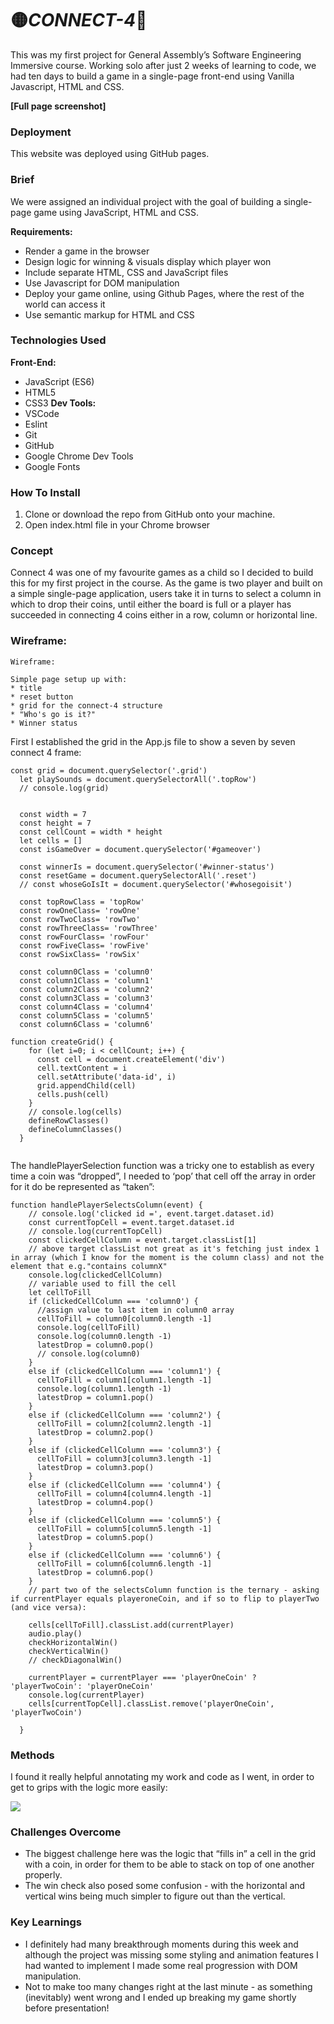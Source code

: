 # 🟡*CONNECT-4*🔴

This was my first project for General Assembly’s Software Engineering Immersive course. Working solo after just 2 weeks of learning to code, we had ten days to build a game in a single-page front-end using Vanilla Javascript, HTML and CSS. 

**[Full page screenshot]**

### Deployment

This website was deployed using GitHub pages.

### Brief 

We were assigned an individual project with the goal of building a single-page game using JavaScript, HTML and CSS.

**Requirements:** 
* Render a game in the browser
* Design logic for winning & visuals display which player won
* Include separate HTML, CSS and JavaScript files
* Use Javascript for DOM manipulation
* Deploy your game online, using Github Pages, where the rest of the world can access it
* Use semantic markup for HTML and CSS


### Technologies Used

**Front-End:**
* JavaScript (ES6)
* HTML5
* CSS3
**Dev Tools:**
* VSCode
* Eslint
* Git
* GitHub
* Google Chrome Dev Tools
* Google Fonts

### How To Install
1. Clone or download the repo from GitHub onto your machine.
2. Open index.html file in your Chrome browser

### Concept 
Connect 4 was one of my favourite games as a child so I decided to build this for my first project in the course. As the game is two player and built on a simple single-page application, users take it in turns to select a column in which to drop their coins, until either the board is full or a player has succeeded in connecting 4 coins either in a row, column or horizontal line. 

### Wireframe:

```
Wireframe: 

Simple page setup up with:
* title
* reset button
* grid for the connect-4 structure
* "Who's go is it?"
* Winner status
```

First I established the grid in the App.js file to show a seven by seven connect 4 frame:

```
const grid = document.querySelector('.grid')
  let playSounds = document.querySelectorAll('.topRow')
  // console.log(grid)

  
  const width = 7
  const height = 7
  const cellCount = width * height
  let cells = []
  const isGameOver = document.querySelector('#gameover')

  const winnerIs = document.querySelector('#winner-status')
  const resetGame = document.querySelectorAll('.reset')
  // const whoseGoIsIt = document.querySelector('#whosegoisit')

  const topRowClass = 'topRow'
  const rowOneClass= 'rowOne'
  const rowTwoClass= 'rowTwo'
  const rowThreeClass= 'rowThree'
  const rowFourClass= 'rowFour'
  const rowFiveClass= 'rowFive'
  const rowSixClass= 'rowSix'

  const column0Class = 'column0'
  const column1Class = 'column1'
  const column2Class = 'column2'
  const column3Class = 'column3'
  const column4Class = 'column4'
  const column5Class = 'column5'
  const column6Class = 'column6'

function createGrid() {
    for (let i=0; i < cellCount; i++) {
      const cell = document.createElement('div')
      cell.textContent = i
      cell.setAttribute('data-id', i)
      grid.appendChild(cell)
      cells.push(cell)
    }
    // console.log(cells)
    defineRowClasses()
    defineColumnClasses()
  }


```

The handlePlayerSelection function was a tricky one to establish as every time a coin was “dropped”, I needed to ‘pop’ that cell off the array in order for it do be represented as “taken”:

```
function handlePlayerSelectsColumn(event) {
    // console.log('clicked id =', event.target.dataset.id)
    const currentTopCell = event.target.dataset.id
    // console.log(currentTopCell)
    const clickedCellColumn = event.target.classList[1]
    // above target classList not great as it's fetching just index 1 in array (which I know for the moment is the column class) and not the element that e.g."contains columnX"
    console.log(clickedCellColumn)
    // variable used to fill the cell 
    let cellToFill
    if (clickedCellColumn === 'column0') {
      //assign value to last item in column0 array
      cellToFill = column0[column0.length -1]
      console.log(cellToFill)
      console.log(column0.length -1)
      latestDrop = column0.pop()
      // console.log(column0)
    }
    else if (clickedCellColumn === 'column1') {
      cellToFill = column1[column1.length -1]
      console.log(column1.length -1)
      latestDrop = column1.pop()
    }
    else if (clickedCellColumn === 'column2') {
      cellToFill = column2[column2.length -1]
      latestDrop = column2.pop()
    }
    else if (clickedCellColumn === 'column3') {
      cellToFill = column3[column3.length -1]
      latestDrop = column3.pop()
    }
    else if (clickedCellColumn === 'column4') {
      cellToFill = column4[column4.length -1]
      latestDrop = column4.pop()
    }
    else if (clickedCellColumn === 'column5') {
      cellToFill = column5[column5.length -1]
      latestDrop = column5.pop()
    }
    else if (clickedCellColumn === 'column6') {
      cellToFill = column6[column6.length -1]
      latestDrop = column6.pop()
    }
    // part two of the selectsColumn function is the ternary - asking if currentPlayer equals playeroneCoin, and if so to flip to playerTwo (and vice versa):

    cells[cellToFill].classList.add(currentPlayer)
    audio.play() 
    checkHorizontalWin()
    checkVerticalWin()
    // checkDiagonalWin()

    currentPlayer = currentPlayer === 'playerOneCoin' ? 'playerTwoCoin': 'playerOneCoin'
    console.log(currentPlayer)
    cells[currentTopCell].classList.remove('playerOneCoin', 'playerTwoCoin')
    
  }

```

### Methods
I found it really helpful annotating my work and code as I went, in order to get to grips with the logic more easily:

![](Screenshot%202021-02-23%20at%2012.32.44.png)

### Challenges Overcome
* The biggest challenge here was the logic that “fills in” a cell in the grid with a coin, in order for them to be able to stack on top of one another properly. 
* The win check also posed some confusion - with the horizontal and vertical wins being much simpler to figure out than the vertical. 

### Key Learnings
* I definitely had many breakthrough moments during this week and although the project was missing some styling and  animation features I had wanted to implement I made some real progression with DOM manipulation. 
* Not to make too many changes right at the last minute - as something (inevitably) went wrong and I ended up breaking my game shortly before presentation! 


